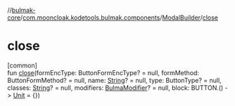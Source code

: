 //[bulmak-core](../../../index.md)/[com.mooncloak.kodetools.bulmak.components](../index.md)/[ModalBuilder](index.md)/[close](close.md)

# close

[common]\
fun [close](close.md)(formEncType: ButtonFormEncType? = null, formMethod: ButtonFormMethod? = null, name: [String](https://kotlinlang.org/api/core/kotlin-stdlib/kotlin/-string/index.html)? = null, type: ButtonType? = null, classes: [String](https://kotlinlang.org/api/core/kotlin-stdlib/kotlin/-string/index.html)? = null, modifiers: [BulmaModifier](../../com.mooncloak.kodetools.bulmak.modifier/-bulma-modifier/index.md)? = null, block: BUTTON.() -&gt; [Unit](https://kotlinlang.org/api/core/kotlin-stdlib/kotlin/-unit/index.html) = {})

